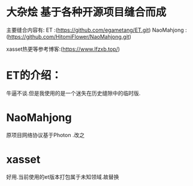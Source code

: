 
# 大杂烩 基于各种开源项目缝合而成
主要缝合内容有: 
ET :(https://github.com/egametang/ET.git)
NaoMahjong :(https://github.com/HitomiFlower/NaoMahjong.git)

xasset热更等参考博客:(https://www.lfzxb.top/)

# ET的介绍：
牛逼不谈.但是我使用的是一个迷失在历史缝隙中的临时版.
# NaoMahjong
原项目网络协议基于Photon .改之
# xasset
好用.当前使用的et版本打包属于未知领域.故替换

